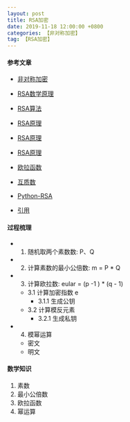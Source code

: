 ```yaml
---
layout: post
title: RSA加密
date: 2019-11-18 12:00:00 +0800
categories: 【非对称加密】
tag: 【RSA加密】
---
```


#### 参考文章

- [非对称加密](https://baike.baidu.com/item/%E9%9D%9E%E5%AF%B9%E7%A7%B0%E5%8A%A0%E5%AF%86%E7%AE%97%E6%B3%95/1208652?fr=aladdin)
- [RSA数学原理](https://www.jianshu.com/p/ca659dbc6f46)
- [RSA算法](https://baike.baidu.com/item/RSA%E7%AE%97%E6%B3%95/263310?fromtitle=RSA&fromid=210678&fr=aladdin)
- [RSA原理](https://blog.csdn.net/gulang03/article/details/81176133)
- [RSA原理](https://blog.csdn.net/jijianshuai/article/details/80582187)
- [RSA原理](https://www.cnblogs.com/NathanYang/p/9182929.html)

- [欧拉函数](https://baike.baidu.com/item/%E6%AC%A7%E6%8B%89%E5%87%BD%E6%95%B0/1944850?fr=aladdin)
- [互质数](https://baike.baidu.com/item/%E4%BA%92%E8%B4%A8%E6%95%B0/6147106?fr=aladdin)

- [Python-RSA](https://stuvel.eu/python-rsa-doc/usage.html#generating-keys)

- [引用](https://blog.csdn.net/gulang03/article/details/81175854)


#### 过程梳理
- 1. 随机取两个素数数: P、Q
- 2. 计算素数的最小公倍数: m = P * Q 
- 3. 计算欧拉数: eular = (p -1 ) * (q - 1)
	- 3.1 计算加密指数 e
		- 3.1.1 生成公钥
	- 3.2 计算模反元素
		- 3.2.1 生成私钥
- 4. 模幂运算
	- 密文
	- 明文

#### 数学知识

1. 素数
2. 最小公倍数
3. 欧拉函数
4. 幂运算
